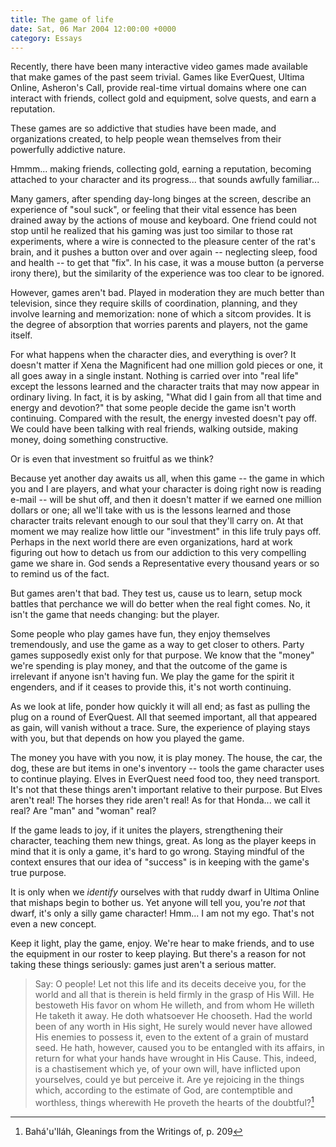 ```yaml
---
title: The game of life
date: Sat, 06 Mar 2004 12:00:00 +0000
category: Essays
---
```


Recently, there have been many interactive video games made available
that make games of the past seem trivial.  Games like EverQuest, Ultima
Online, Asheron's Call, provide real-time virtual domains where one can
interact with friends, collect gold and equipment, solve quests, and
earn a reputation.

These games are so addictive that studies have been made, and
organizations created, to help people wean themselves from their
powerfully addictive nature.

Hmmm... making friends, collecting gold, earning a reputation, becoming
attached to your character and its progress... that sounds awfully
familiar...

Many gamers, after spending day-long binges at the screen, describe an
experience of "soul suck", or feeling that their vital essence has been
drained away by the actions of mouse and keyboard.  One friend could not
stop until he realized that his gaming was just too similar to those rat
experiments, where a wire is connected to the pleasure center of the
rat's brain, and it pushes a button over and over again -- neglecting
sleep, food and health -- to get that "fix".  In his case, it was a
mouse button (a perverse irony there), but the similarity of the
experience was too clear to be ignored.

However, games aren't bad.  Played in moderation they are much better
than television, since they require skills of coordination, planning,
and they involve learning and memorization: none of which a sitcom
provides.  It is the degree of absorption that worries parents and
players, not the game itself.

For what happens when the character dies, and everything is over?  It
doesn't matter if Xena the Magnificent had one million gold pieces or
one, it all goes away in a single instant.  Nothing is carried over into
"real life" except the lessons learned and the character traits that may
now appear in ordinary living.  In fact, it is by asking, "What did I
gain from all that time and energy and devotion?" that some people
decide the game isn't worth continuing.  Compared with the result, the
energy invested doesn't pay off.  We could have been talking with real
friends, walking outside, making money, doing something constructive.

Or is even that investment so fruitful as we think?

Because yet another day awaits us all, when this game -- the game in
which you and I are players, and what your character is doing right now
is reading e-mail -- will be shut off, and then it doesn't matter if we
earned one million dollars or one; all we'll take with us is the lessons
learned and those character traits relevant enough to our soul that
they'll carry on.  At that moment we may realize how little our
"investment" in this life truly pays off.  Perhaps in the next world
there are even organizations, hard at work figuring out how to detach us
from our addiction to this very compelling game we share in.  God sends
a Representative every thousand years or so to remind us of the fact.

But games aren't that bad.  They test us, cause us to learn, setup mock
battles that perchance we will do better when the real fight comes.  No,
it isn't the game that needs changing: but the player.

Some people who play games have fun, they enjoy themselves tremendously,
and use the game as a way to get closer to others.  Party games
supposedly exist only for that purpose.  We know that the "money" we're
spending is play money, and that the outcome of the game is irrelevant
if anyone isn't having fun.  We play the game for the spirit it
engenders, and if it ceases to provide this, it's not worth continuing.

As we look at life, ponder how quickly it will all end; as fast as
pulling the plug on a round of EverQuest.  All that seemed important,
all that appeared as gain, will vanish without a trace.  Sure, the
experience of playing stays with you, but that depends on how you played
the game.

The money you have with you now, it is play money.  The house, the car,
the dog, these are but items in one's inventory -- tools the game
character uses to continue playing.  Elves in EverQuest need food too,
they need transport.  It's not that these things aren't important
relative to their purpose.  But Elves aren't real!  The horses they ride
aren't real!  As for that Honda... we call it real?  Are "man" and
"woman" real?

If the game leads to joy, if it unites the players, strengthening their
character, teaching them new things, great.  As long as the player keeps
in mind that it is only a game, it's hard to go wrong.  Staying mindful
of the context ensures that our idea of "success" is in keeping with the
game's true purpose.

It is only when we *identify* ourselves with that ruddy dwarf in Ultima
Online that mishaps begin to bother us.  Yet anyone will tell you,
you're *not* that dwarf, it's only a silly game character!  Hmm... I am
not my ego.  That's not even a new concept.

Keep it light, play the game, enjoy.  We're hear to make friends, and to
use the equipment in our roster to keep playing.  But there's a reason
for not taking these things seriously: games just aren't a serious
matter.

> Say: O people!  Let not this life and its deceits deceive you, for the
> world and all that is therein is held firmly in the grasp of His Will.
> He bestoweth His favor on whom He willeth, and from whom He willeth He
> taketh it away.  He doth whatsoever He chooseth.  Had the world been
> of any worth in His sight, He surely would never have allowed His
> enemies to possess it, even to the extent of a grain of mustard seed.
> He hath, however, caused you to be entangled with its affairs, in
> return for what your hands have wrought in His Cause.  This, indeed,
> is a chastisement which ye, of your own will, have inflicted upon
> yourselves, could ye but perceive it.  Are ye rejoicing in the things
> which, according to the estimate of God, are contemptible and
> worthless, things wherewith He proveth the hearts of the doubtful?[^1]

[^1]:  Bahá'u'lláh, Gleanings from the Writings of, p. 209



